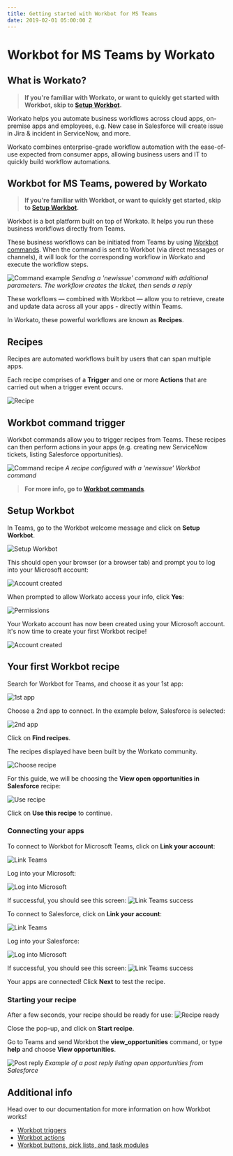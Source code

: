 ```yaml
---
title: Getting started with Workbot for MS Teams
date: 2019-02-01 05:00:00 Z
---
```


# Workbot for MS Teams by Workato
## What is Workato?
>**If you're familiar with Workato, or want to quickly get started with Workbot, skip to [Setup Workbot](#setup-workbot).**

Workato helps you automate business workflows across cloud apps, on-premise apps and employees, e.g. New case in Salesforce will create issue in Jira & incident in ServiceNow, and more.

Workato combines enterprise-grade workflow automation with the ease-of-use expected from consumer apps, allowing business users and IT to quickly build workflow automations.

## Workbot for MS Teams, powered by Workato
>**If you're familiar with Workbot, or want to quickly get started, skip to [Setup Workbot](#setup-workbot).**

Workbot is a bot platform built on top of Workato. It helps you run these business workflows directly from Teams.

These business workflows can be initiated from Teams by using [Workbot commands](/workbot-for-teams/workbot-triggers.md). When the command is sent to Workbot (via direct messages or channels), it will look for the corresponding workflow in Workato and execute the workflow steps.

![Command example](/assets/images/workbot-for-teams/workbot-command-example.png)
*Sending a 'newissue' command with additional parameters. The workflow creates the ticket, then sends a reply*

These workflows — combined with Workbot — allow you to retrieve, create and update data across all your apps - directly within Teams.

In Workato, these powerful workflows are known as **Recipes**.

## Recipes
Recipes are automated workflows built by users that can span multiple apps.

Each recipe comprises of a **Trigger** and one or more **Actions** that are carried out when a trigger event occurs.

![Recipe](/assets/images/workbot-for-teams/post-reply-recipe.png)

## Workbot command trigger
Workbot commands allow you to trigger recipes from Teams. These recipes can then perform actions in your apps (e.g. creating new ServiceNow tickets, listing Salesforce opportunities).

![Command recipe](/assets/images/workbot-for-teams/command-recipes.png)
*A recipe configured with a 'newissue' Workbot command*

>**For more info, go to [Workbot commands](/workbot-for-teams/workbot-triggers.md)**.

## Setup Workbot
In Teams, go to the Workbot welcome message and click on **Setup Workbot**.

![Setup Workbot](/workbot-for-teams/setup-workbot.png)

This should open your browser (or a browser tab) and prompt you to log into your Microsoft account:

![Account created](/assets/images/workbot-for-teams/microsoft-login.png)

When prompted to allow Workato access your info, click **Yes**:

![Permissions](/assets/images/workbot-for-teams/permissions.png)

Your Workato account has now been created using your Microsoft account. It's now time to create your first Workbot recipe!

![Account created](/assets/images/workbot-for-teams/account-created.png)

## Your first Workbot recipe
Search for Workbot for Teams, and choose it as your 1st app:

![1st app](/assets/images/workbot-for-teams/1st-app.png)

Choose a 2nd app to connect. In the example below, Salesforce is selected:

![2nd app](/assets/images/workbot-for-teams/2nd-app.png)

Click on **Find recipes**.

The recipes displayed have been built by the Workato community.

![Choose recipe](/assets/images/workbot-for-teams/choose-recipe.png)

For this guide, we will be choosing the **View open opportunities in Salesforce** recipe:

![Use recipe](/assets/images/workbot-for-teams/use-recipe.png)

Click on **Use this recipe** to continue.

### Connecting your apps
To connect to Workbot for Microsoft Teams, click on **Link your account**:

![Link Teams](/assets/images/workbot-for-teams/link-teams.png)

Log into your Microsoft:

![Log into Microsoft](/assets/images/workbot-for-teams/microsoft-login.png)

If successful, you should see this screen:
![Link Teams success](/assets/images/workbot-for-teams/link-teams-success.png)

To connect to Salesforce, click on **Link your account**:

![Link Teams](/assets/images/workbot-for-teams/link-teams.png)

Log into your Salesforce:

![Log into Microsoft](/assets/images/workbot-for-teams/salesforce-login.png)

If successful, you should see this screen:
![Link Teams success](/assets/images/workbot-for-teams/link-salesforce-success.png)

Your apps are connected! Click **Next** to test the recipe.

### Starting your recipe
After a few seconds, your recipe should be ready for use:
![Recipe ready](/assets/images/workbot-for-teams/recipe-ready.png)

Close the pop-up, and click on **Start recipe**.

Go to Teams and send Workbot the **view_opportunities** command, or type **help** and choose **View opportunities**.

![Post reply](/assets/images/workbot-for-teams/post-reply.png)
*Example of a post reply listing open opportunities from Salesforce*

## Additional info
Head over to our documentation for more information on how Workbot works!

- [Workbot triggers](/workbot-for-teams/workbot-triggers.md)
- [Workbot actions](/workbot-for-teams/workbot-actions.md)
- [Workbot buttons, pick lists, and task modules](/workbot-for-teams/buttons-choices-task-modules.md)
